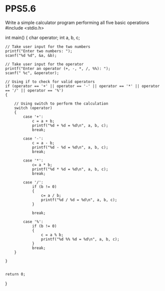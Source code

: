 # PPS5.6
Write a simple calculator program performing all five basic operations 
#include <stdio.h>

int main() 
{
    char operator;
    int a, b, c;

    // Take user input for the two numbers
    printf("Enter two numbers: ");
    scanf("%d %d", &a, &b);

    // Take user input for the operator
    printf("Enter an operator (+, -, *, /, %%): ");
    scanf(" %c", &operator);

    // Using if to check for valid operators
    if (operator == '+' || operator == '-' || operator == '*' || operator == '/' || operator == '%') 
    {

        // Using switch to perform the calculation
        switch (operator) 
        {
            case '+':
                c = a + b;
                printf("%d + %d = %d\n", a, b, c);
                break;

            case '-':
                c = a - b;
                printf("%d - %d = %d\n", a, b, c);
                break;

            case '*':
                c= a * b;
                printf("%d * %d = %d\n", a, b, c);
                break;

            case '/':
                if (b != 0) 
                {
                    c= a / b;
                    printf("%d / %d = %d\n", a, b, c);
                } 
              
                break;

            case '%':
                if (b != 0) 
                {
                    c = a % b;
                    printf("%d %% %d = %d\n", a, b, c);
                } 
                break;
        }

    } 
    

    return 0;
}

